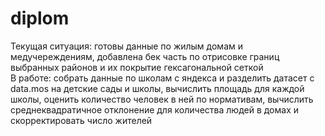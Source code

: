 # diplom
Текущая ситуация: готовы данные по жилым домам и медучереждениям, добавлена бек часть по отрисовке границ выбранных районов и их покрытие гексагональной сеткой  
В работе: собрать данные по школам с яндекса и разделить датасет с data.mos на детские сады и школы, вычислить площадь для каждой школы, оценить количество человек в ней по нормативам, вычислить среднеквадратичное отклонение для количества людей в домах и скорректировать число жителей
